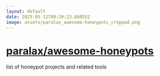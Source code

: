 ```yaml
---
layout: default
date: 2025-05-12T08:20:23.040552
image: assets/paralax_awesome-honeypots_cropped.png
---
```


# [paralax/awesome-honeypots](https://github.com/paralax/awesome-honeypots)

list of honeypot projects and related tools
